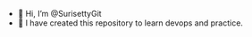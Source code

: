 - 👋 Hi, I’m @SurisettyGit
- 👀 I have created this repository to learn devops and practice.


<!---
SurisettyGit/SurisettyGit is a ✨ special ✨ repository because its `README.md` (this file) appears on your GitHub profile.
You can click the Preview link to take a look at your changes.
--->
